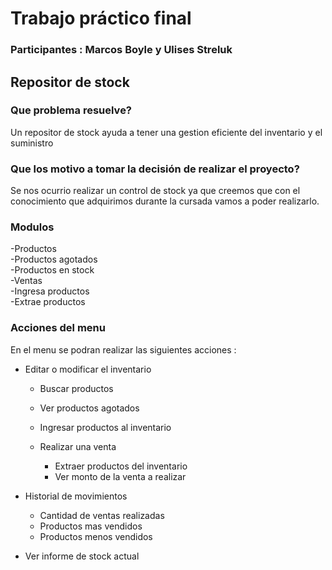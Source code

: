 # Trabajo práctico final
### Participantes : Marcos Boyle y Ulises Streluk
## Repositor de stock

 ### Que problema resuelve? <br>
Un repositor de stock ayuda a tener una gestion eficiente del inventario y el suministro<br>

### Que los motivo a tomar la decisión de realizar el proyecto?<br>
Se nos ocurrio realizar un control de stock ya que creemos que con el conocimiento que adquirimos durante la cursada vamos a poder realizarlo.

### Modulos<br>
-Productos<br>
-Productos agotados<br>
-Productos en stock<br>
-Ventas<br>
-Ingresa productos<br>
-Extrae productos<br>



### Acciones del menu<br>
En el menu se podran realizar las siguientes acciones :
- Editar o modificar el inventario<br>
  - Buscar productos<br>
  - Ver productos agotados<br>
  - Ingresar productos al inventario
  
  - Realizar una venta<br>
    - Extraer productos del inventario
    - Ver monto de la venta a realizar


- Historial de movimientos<br>
  - Cantidad de ventas realizadas<br>
  - Productos mas vendidos<br>
  - Productos menos vendidos<br>
- Ver informe de stock actual<br>